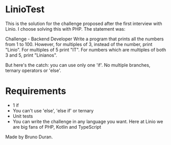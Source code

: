 # LinioTest
This is the solution for the challenge proposed after the first interview with Linio.
I choose solving this with PHP.
The statement was:

Challenge - Backend Developer
Write a program that prints all the numbers from 1 to 100. However, for
multiples of 3, instead of the number, print "Linio". For multiples of 5 print
"IT". For numbers which are multiples of both 3 and 5, print "Linianos".

But here's the catch: you can use only one 'if'. No multiple branches, ternary
operators or 'else'.

# Requirements
* 1 if
* You can't use 'else', 'else if' or ternary
* Unit tests
* You can write the challenge in any language you want. Here at Linio we are
big fans of PHP, Kotlin and TypeScript

Made by Bruno Duran.


